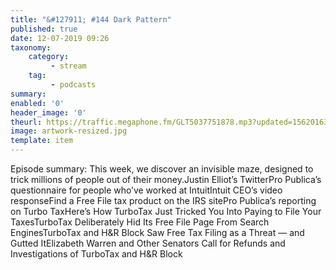 ```yaml
---
title: "&#127911; #144 Dark Pattern"
published: true
date: 12-07-2019 09:26
taxonomy:
    category:
         - stream
    tag:
         - podcasts
summary:
enabled: '0'
header_image: '0'
theurl: https://traffic.megaphone.fm/GLT5037751878.mp3?updated=1562016387
image: artwork-resized.jpg
template: item
---
```

 
Episode summary: This week, we discover an invisible maze, designed to trick millions of people out of their money.Justin Elliot’s TwitterPro Publica’s questionnaire for people who’ve worked at IntuitIntuit CEO’s video responseFind a Free File tax product on the IRS sitePro Publica’s reporting on Turbo TaxHere’s How TurboTax Just Tricked You Into Paying to File Your TaxesTurboTax Deliberately Hid Its Free File Page From Search EnginesTurboTax and H&R Block Saw Free Tax Filing as a Threat — and Gutted ItElizabeth Warren and Other Senators Call for Refunds and Investigations of TurboTax and H&R Block
